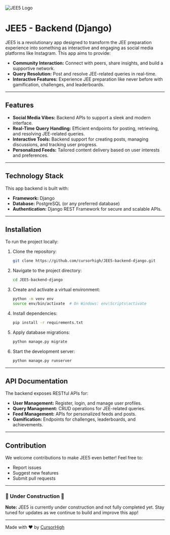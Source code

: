 
![JEE5 Logo](https://i.ibb.co/NCZNHrB/icon.png)
# JEE5 - Backend (Django)

JEE5 is a revolutionary app designed to transform the JEE preparation experience into something as interactive and engaging as social media platforms like Instagram. This app aims to provide:

- **Community Interaction:** Connect with peers, share insights, and build a supportive network.
- **Query Resolution:** Post and resolve JEE-related queries in real-time.
- **Interactive Features:** Experience JEE preparation like never before with gamification, challenges, and leaderboards.

---

## Features

- **Social Media Vibes:** Backend APIs to support a sleek and modern interface.
- **Real-Time Query Handling:** Efficient endpoints for posting, retrieving, and resolving JEE-related queries.
- **Interactive Tools:** Backend support for creating posts, managing discussions, and tracking user progress.
- **Personalized Feeds:** Tailored content delivery based on user interests and preferences.

---

## Technology Stack

This app backend is built with:
- **Framework:** Django
- **Database:** PostgreSQL (or any preferred database)
- **Authentication:** Django REST Framework for secure and scalable APIs.

---

## Installation

To run the project locally:
1. Clone the repository:
   ```bash
   git clone https://github.com/cursorhigh/JEE5-backend-django.git
   ```
2. Navigate to the project directory:
   ```bash
   cd JEE5-backend-django
   ```
3. Create and activate a virtual environment:
   ```bash
   python -m venv env
   source env/bin/activate  # On Windows: env\Scripts\activate
   ```
4. Install dependencies:
   ```bash
   pip install -r requirements.txt
   ```
5. Apply database migrations:
   ```bash
   python manage.py migrate
   ```
6. Start the development server:
   ```bash
   python manage.py runserver
   ```

---

## API Documentation

The backend exposes RESTful APIs for:
- **User Management:** Register, login, and manage user profiles.
- **Query Management:** CRUD operations for JEE-related queries.
- **Feed Management:** APIs for personalized feeds and posts.
- **Gamification:** Endpoints for challenges, leaderboards, and achievements.

---

## Contribution

We welcome contributions to make JEE5 even better! Feel free to:
- Report issues
- Suggest new features
- Submit pull requests

---

### 🚧 Under Construction 🚧

**Note:** JEE5 is currently under construction and not fully completed yet. Stay tuned for updates as we continue to build and improve this app!

---

Made with ❤️ by [CursorHigh](https://github.com/cursorhigh)
